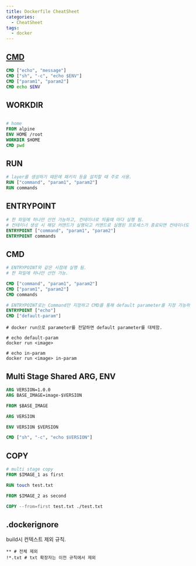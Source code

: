 ```yaml
---
title: Dockerfile CheatSheet
categories:
  - CheatSheet
tags:
  - docker
---
```


[CMD](https://docs.docker.com/engine/reference/builder/#cmd)
---

```dockerfile
CMD ["echo", "message"]
CMD ["sh", "-c", "echo $ENV"]
CMD ["param1", "param2"]
CMD echo $ENV
```

WORKDIR
---

```dockerfile

# home
FROM alpine
ENV HOME /root
WORKDIR $HOME
CMD pwd
```

RUN
---

```dockerfile
# layer를 생성하기 때문에 패키지 등을 설치할 때 주로 사용.
RUN ["command", "param1", "param2"]
RUN commands
```

ENTRYPOINT
---

```dockerfile
# 한 파일에 하나만 선언 가능하고, 컨테이너로 띄울때 마다 실행 됨.
# 컨테이너 생성 시 해당 커맨드가 실행되고 커맨드로 실행된 프로세스가 종료되면 컨테이너도 종료.
ENTRYPOINT ["command", "param1", "param2"]
ENTRYPOINT commands
```

CMD
---

```dockerfile
# ENTRYPOINT와 같은 시점에 실행 됨.
# 한 파일에 하나만 선언 가능.

CMD ["command", "param1", "param2"]
CMD ["param1", "param2"]
CMD commands

# ENTRYPOINT로는 Command만 지정하고 CMD를 통해 default parameter를 지정 가능하다.
ENTRYPOINT ["echo"]
CMD ["default-param"]

```

```shell
# docker run으로 parameter를 전달하면 default parameter를 대체함.

# echo default-param
docker run <image> 

# echo in-param
docker run <image> in-param
```

Multi Stage Shared ARG, ENV
---

```dockerfile
ARG VERSION=1.0.0
ARG BASE_IMAGE=image-$VERSION

FROM $BASE_IMAGE

ARG VERSION

ENV VERSION $VERSION

CMD ["sh", "-c", "echo $VERSION"]
```

COPY
---

```dockerfile
# multi stage copy
FROM $IMAGE_1 as first

RUN touch test.txt

FROM $IMAGE_2 as second

COPY --from=first test.txt ./test.txt
```

.dockerignore
---

build시 컨텍스트 제외 규칙.

```ignorelang
** # 전체 제외
!*.txt # txt 확장자는 이전 규칙에서 제외
```